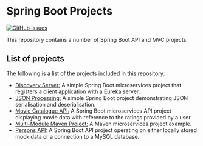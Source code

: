 # Spring Boot Projects
[![GitHub issues](https://img.shields.io/github/issues/Carla-de-Beer/spring-boot-projects.svg?style=flat-square)](https://github.com/Carla-de-Beer/spring-boot-projects/issues)

This repository contains a number of Spring Boot API and MVC projects.

## List of projects

The following is a list of the projects included in this repository:

* [Discovery Server:](https://github.com/Carla-de-Beer/Spring-Boot-Projects/tree/master/discovery-server) A simple Spring Boot microservices project that registers a client application with a Eureka server.
* [JSON Processing:](https://github.com/Carla-de-Beer/Spring-Boot-Projects/tree/master/json-processing) A simple Spring Boot project demonstrating JSON serialisation and deserialisation.
* [Movie Catalogue API:](https://github.com/Carla-de-Beer/Spring-Boot-Projects/tree/master/movie-catalogue-api) A Spring Boot microservices API project displaying movie data with reference to the ratings provided by a user.
* [Multi-Module Maven Project:](https://github.com/Carla-de-Beer/Spring-Boot-Projects/tree/master/multi-module-maven) A Maven microservices project example.
* [Persons API:](https://github.com/Carla-de-Beer/Spring-Boot-Projects/tree/master/persons-api) A Spring Boot API project operating on either locally stored mock data or a connection to a MySQL database.
